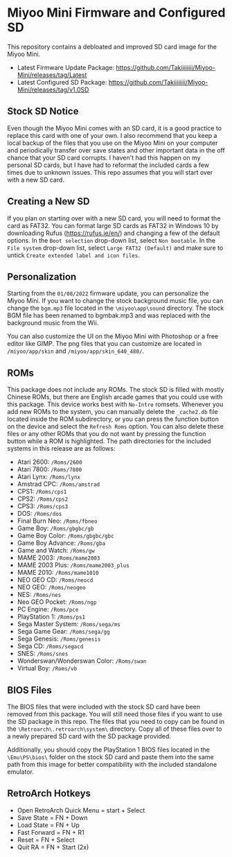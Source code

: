 # Miyoo Mini Firmware and Configured SD 
This repository contains a debloated and improved SD card image for the Miyoo Mini. 

- Latest Firmware Update Package: https://github.com/Takiiiiiiii/Miyoo-Mini/releases/tag/Latest
- Latest Configured SD Package: https://github.com/Takiiiiiiii/Miyoo-Mini/releases/tag/v1.0SD

## Stock SD Notice

Even though the Miyoo Mini comes with an SD card, it is a good practice to replace this card with one of your own. I also recommend that you keep a local backup of the files that you use on the Miyoo Mini on your computer and periodically transfer over save states and other important data in the off chance that your SD card corrupts. I haven't had this happen on my personal SD cards, but I have had to reformat the included cards a few times due to unknown issues. This repo assumes that you will start over with a new SD card.

## Creating a New SD

If you plan on starting over with a new SD card, you will need to format the card as FAT32. You can format large SD cards as FAT32 in Windows 10 by downloading Rufus (https://rufus.ie/en/) and changing a few of the default options. In the `Boot selection` drop-down list, select `Non bootable`. In the `File system` drop-down list, select `Large FAT32 (Default)` and make sure to untick `Create extended label and icon files`.

## Personalization 

Starting from the `01/08/2022` firmware update, you can personalize the Miyoo Mini. If you want to change the stock background music file, you can change the `bgm.mp3` file located in the `\miyoo\app\sound` directory. The stock BGM file has been renamed to bgmbak.mp3 and was replaced with the background music from the Wii. 

You can also customize the UI on the Miyoo Mini with Photoshop or a free editor like GIMP. The png files that you can customize are located in `/miyoo/app/skin` and `/miyoo/app/skin_640_480/`.

## ROMs

This package does not include any ROMs. The stock SD is filled with mostly Chinese ROMs, but there are English arcade games that you could use with this package. This device works best with `No-Intro` romsets. Whenever you add new ROMs to the system, you can manually delete the `_cache2.db` file located inside the ROM subdirectory, or you can press the function button on the device and select the `Refresh Roms` option. You can also delete these files or any other ROMs that you do not want by pressing the function button while a ROM is highlighted. The path directories for the included systems in this release are as follows:

- Atari 2600: `/Roms/2600` 
- Atari 7800: `/Roms/7800` 
- Atari Lynx: `/Roms/lynx`
- Amstrad CPC: `/Roms/amstrad`
- CPS1: `/Roms/cps1`
- CPS2: `/Roms/cps2`
- CPS3: `/Roms/cps3`
- DOS: `/Roms/dos`
- Final Burn Neo: `/Roms/fbneo`
- Game Boy: `/Roms/gbgbc/gb`
- Game Boy Color: `/Roms/gbgbc/gbc`
- Game Boy Advance: `/Roms/gba`
- Game and Watch: `/Roms/gw`
- MAME 2003: `/Roms/mame2003`
- MAME 2003 Plus: `/Roms/mame2003_plus`
- MAME 2010: `/Roms/mame1010`
- NEO GEO CD: `/Roms/neocd`
- NEO GEO: `/Roms/neogeo`
- NES: `/Roms/nes`
- Neo GEO Pocket: `/Roms/ngp`
- PC Engine: `/Roms/pce`
- PlayStation 1: `/Roms/ps1`
- Sega Master System: `/Roms/sega/ms`
- Sega Game Gear: `/Roms/sega/gg`
- Sega Genesis: `/Roms/genesis`
- Sega CD: `/Roms/segacd`
- SNES: `/Roms/snes`
- Wonderswan/Wonderswan Color: `/Roms/swan`
- Virtual Boy: `/Roms/vb`


## BIOS Files

The BIOS files that were included with the stock SD card have been removed from this package. You will still need those files if you want to use the SD package in this repo. The files that you need to copy can be found in the `\Retroarch\.retroarch\system\` directory. Copy all of these files over to a newly prepared SD card with the SD package provided. 

Additionally, you should copy the PlayStation 1 BIOS files located in the `\Emu\PS\bios\` folder on the stock SD card and paste them into the same path from this image for better compatibility with the included standalone emulator. 

## RetroArch Hotkeys

- Open RetroArch Quick Menu = start + Select
- Save State = FN + Down
- Load State = FN + Up
- Fast Forward = FN + R1
- Reset = FN + Select
- Quit RA = FN + Start (2x)
